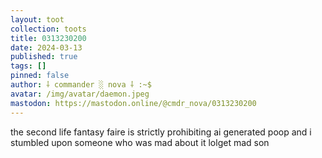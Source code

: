```yaml
---
layout: toot
collection: toots
title: 0313230200
date: 2024-03-13
published: true
tags: []
pinned: false
author: ⸸ commander ░ nova ⸸ :~$
avatar: /img/avatar/daemon.jpeg
mastodon: https://mastodon.online/@cmdr_nova/0313230200
---
```


the second life fantasy faire is strictly prohibiting ai generated poop and i stumbled upon someone who was mad about it lolget mad son
